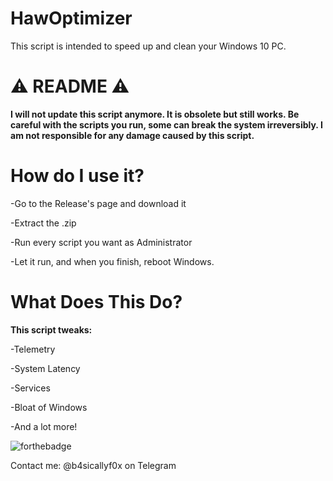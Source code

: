 # HawOptimizer
This script is intended to speed up and clean your Windows 10 PC.

# ⚠️ README ⚠️

**I will not update this script anymore. It is obsolete but still works. Be careful with the scripts you run, some can break the system irreversibly. I am not responsible for any damage caused by this script.**

# How do I use it?
-Go to the Release's page and download it

-Extract the .zip

-Run every script you want as Administrator

-Let it run, and when you finish, reboot Windows.


# What Does This Do?
**This script tweaks:**


-Telemetry

-System Latency

-Services

-Bloat of Windows

-And a lot more!




![forthebadge](https://forthebadge.com/images/badges/built-with-love.svg)

Contact me: @b4sicallyf0x on Telegram
